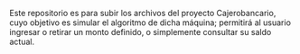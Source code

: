 Este repositorio es para subir los archivos del proyecto Cajerobancario, cuyo objetivo es simular el algoritmo de dicha máquina; permitirá al usuario ingresar o retirar un monto definido, o simplemente consultar su saldo actual.
